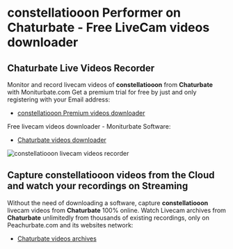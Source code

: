 # constellatiooon Performer on Chaturbate - Free LiveCam videos downloader

## Chaturbate Live Videos Recorder

Monitor and record livecam videos of **constellatiooon** from **Chaturbate** with Moniturbate.com
Get a premium trial for free by just and only registering with your Email address:
* [constellatiooon Premium videos downloader](https://moniturbate.com/request-demo-licence-key.html)

Free livecam videos downloader - Moniturbate Software:
* [Chaturbate videos downloader](https://moniturbate.com/moniturbate-download-software.html)

![constellatiooon livecam videos recorder](https://peachurnet.com/templates/moniturbate-software.png)


## Capture constellatiooon videos from the Cloud and watch your recordings on Streaming

Without the need of downloading a software, capture **constellatiooon** livecam videos from **Chaturbate** 100% online.
Watch Livecam archives from **Chaturbate** unlimitedly from thousands of existing recordings, only on Peachurbate.com and its websites network:
* [Chaturbate videos archives](https://peachurnet.com/)